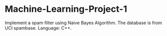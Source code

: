 Machine-Learning-Project-1
==========================

Implement a spam filter using Naive Bayes Algorithm. The database is from UCI spambase. Language: C++.
